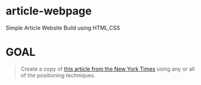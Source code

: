 # article-webpage
Simple Article Website Build using HTML,CSS

# GOAL
> Create a copy of [this article from the New York Times](https://www.nytimes.com/2014/03/18/science/space/detection-of-waves-in-space-buttresses-landmark-theory-of-big-bang.html?_r=0) using any or all of the positioning techniques.